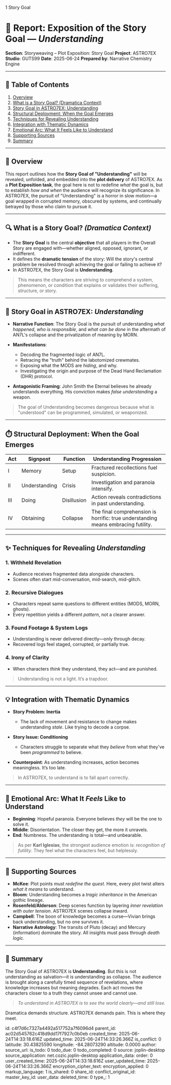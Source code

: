 1 Story Goal 

# 📘 Report: Exposition of the Story Goal — *Understanding*

**Section**: Storyweaving – Plot Exposition: Story Goal
**Project**: ASTRO7EX
**Studio**: GUTS99
**Date**: 2025-06-24
**Prepared by**: Narrative Chemistry Engine

---

## 📃 Table of Contents

1. [Overview](#overview)
2. [What is a Story Goal? (Dramatica Context)](#what-is-a-story-goal-dramatica-context)
3. [Story Goal in ASTRO7EX: Understanding](#story-goal-in-astro7ex-understanding)
4. [Structural Deployment: When the Goal Emerges](#structural-deployment-when-the-goal-emerges)
5. [Techniques for Revealing Understanding](#techniques-for-revealing-understanding)
6. [Integration with Thematic Dynamics](#integration-with-thematic-dynamics)
7. [Emotional Arc: What It Feels Like to Understand](#emotional-arc-what-it-feels-like-to-understand)
8. [Supporting Sources](#supporting-sources)
9. [Summary](#summary)

---

## 🔬 Overview

This report outlines how the **Story Goal of "Understanding"** will be revealed, unfolded, and embedded into the **plot delivery** of ASTRO7EX. As a **Plot Exposition task**, the goal here is not to redefine *what* the goal is, but to establish *how and when* the audience will recognize its significance. In ASTRO7EX, the pursuit of "Understanding" is a horror in slow motion—a goal wrapped in corrupted memory, obscured by systems, and continually betrayed by those who claim to pursue it.

---

## 🔍 What is a Story Goal? *(Dramatica Context)*

* The **Story Goal** is the central **objective** that all players in the Overall Story are engaged with—whether aligned, opposed, ignorant, or indifferent.
* It defines the **dramatic tension** of the story: Will the story's central problem be resolved through achieving the goal or failing to achieve it?
* In ASTRO7EX, the Story Goal is **Understanding**.

> This means the characters are striving to comprehend a system, phenomenon, or condition that explains or validates their suffering, structure, or story.

---

## 🌌 Story Goal in ASTRO7EX: *Understanding*

* **Narrative Function**: The Story Goal is the pursuit of understanding *what happened*, *who is responsible*, and *what can be done* in the aftermath of AN7L's collapse and the privatization of meaning by MORN.

* **Manifestations**:

  * Decoding the fragmented logic of AN7L.
  * Retracing the "truth" behind the labotomized crewmates.
  * Exposing what the MODS are *hiding*, and why.
  * Investigating the origin and purpose of the Dead Hand Reclamation (DHR) protocol.

* **Antagonistic Framing**: John Smith the Eternal believes he already understands everything. His conviction makes *false understanding* a weapon.

> The goal of Understanding becomes dangerous because what is "understood" can be programmed, simulated, or weaponized.

---

## ⏱️ Structural Deployment: When the Goal Emerges

| Act | Signpost      | Function    | Understanding Progression                                                         |
| --- | ------------- | ----------- | --------------------------------------------------------------------------------- |
| I   | Memory        | Setup       | Fractured recollections fuel suspicion.                                           |
| II  | Understanding | Crisis      | Investigation and paranoia intensify.                                             |
| III | Doing         | Disillusion | Action reveals contradictions in past understanding.                              |
| IV  | Obtaining     | Collapse    | The final comprehension is horrific: true understanding means embracing futility. |

---

## ✨ Techniques for Revealing *Understanding*

### **1. Withheld Revelation**

* Audience receives fragmented data alongside characters.
* Scenes often start mid-conversation, mid-search, mid-glitch.

### **2. Recursive Dialogues**

* Characters repeat same questions to different entities (MODS, MORN, ghosts).
* Every repetition yields a different *pattern*, not a clearer answer.

### **3. Found Footage & System Logs**

* Understanding is never delivered directly—only through decay.
* Recovered logs feel staged, corrupted, or partially true.

### **4. Irony of Clarity**

* When characters *think* they understand, they act—and are punished.

> Understanding is not a light. It’s a trapdoor.

---

## 💡 Integration with Thematic Dynamics

* **Story Problem: Inertia**

  * The lack of movement and resistance to change makes understanding *stale*. Like trying to decode a corpse.
* **Story Issue: Conditioning**

  * Characters struggle to separate what they *believe* from what they've been *programmed* to believe.
* **Counterpoint**: As understanding increases, action becomes meaningless. It’s too late.

> In ASTRO7EX, to understand is to fall apart correctly.

---

## 🧠 Emotional Arc: What It *Feels* Like to Understand

* **Beginning**: Hopeful paranoia. Everyone believes *they* will be the one to solve it.
* **Middle**: Disorientation. The closer they get, the more it unravels.
* **End**: Numbness. The understanding is total—and unbearable.

> As per **Karl Iglesias**, the strongest audience emotion is: *recognition of futility*. They feel what the characters feel, but helplessly.

---

## 🔗 Supporting Sources

* **McKee**: Plot points must *redefine the quest*. Here, every plot twist alters *what it means* to understand.
* **Bloom**: Understanding becomes a *tragic inheritance* in the American gothic lineage.
* **Rosenfeld/Alderson**: Deep scenes function by layering *inner revelation with outer tension*. ASTRO7EX scenes collapse inward.
* **Campbell**: The boon of knowledge becomes a curse—Vivian brings back understanding, but no one survives it.
* **Narrative Astrology**: The transits of Pluto (decay) and Mercury (information) dominate the story. All insights must pass through *death logic*.

---

## 🎯 Summary

The Story Goal of ASTRO7EX is **Understanding**. But this is not understanding as salvation—it is understanding as collapse. The audience is brought along a carefully timed sequence of revelations, where knowledge increases but meaning degrades. Each act moves the characters closer to a truth they cannot unsee and cannot use.

> *To understand in ASTRO7EX is to see the world clearly—and still lose.*

Dramatica demands structure. ASTRO7EX demands pain.
This is where they meet.


id: c4f7d6c7327a4492a517752a7f6096d4
parent_id: ac02d545762c418d9dd17f7927c0b0eb
created_time: 2025-06-24T14:33:18.616Z
updated_time: 2025-06-24T14:33:26.366Z
is_conflict: 0
latitude: 30.43825590
longitude: -84.28073290
altitude: 0.0000
author: 
source_url: 
is_todo: 0
todo_due: 0
todo_completed: 0
source: joplin-desktop
source_application: net.cozic.joplin-desktop
application_data: 
order: 0
user_created_time: 2025-06-24T14:33:18.616Z
user_updated_time: 2025-06-24T14:33:26.366Z
encryption_cipher_text: 
encryption_applied: 0
markup_language: 1
is_shared: 0
share_id: 
conflict_original_id: 
master_key_id: 
user_data: 
deleted_time: 0
type_: 1